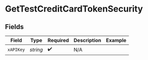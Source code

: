 # GetTestCreditCardTokenSecurity


## Fields

| Field              | Type               | Required           | Description        | Example            |
| ------------------ | ------------------ | ------------------ | ------------------ | ------------------ |
| `xAPIKey`          | *string*           | :heavy_check_mark: | N/A                |                    |